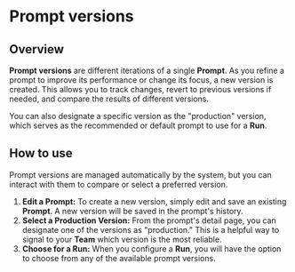 # Prompt versions

## Overview

**Prompt versions** are different iterations of a single **Prompt**. As you refine a prompt to improve its performance or change its focus, a new version is created. This allows you to track changes, revert to previous versions if needed, and compare the results of different versions.

You can also designate a specific version as the "production" version, which serves as the recommended or default prompt to use for a **Run**.

## How to use

Prompt versions are managed automatically by the system, but you can interact with them to compare or select a preferred version.

1.  **Edit a Prompt:** To create a new version, simply edit and save an existing **Prompt**. A new version will be saved in the prompt's history.
2.  **Select a Production Version:** From the prompt's detail page, you can designate one of the versions as "production." This is a helpful way to signal to your **Team** which version is the most reliable.
3.  **Choose for a Run:** When you configure a **Run**, you will have the option to choose from any of the available prompt versions.